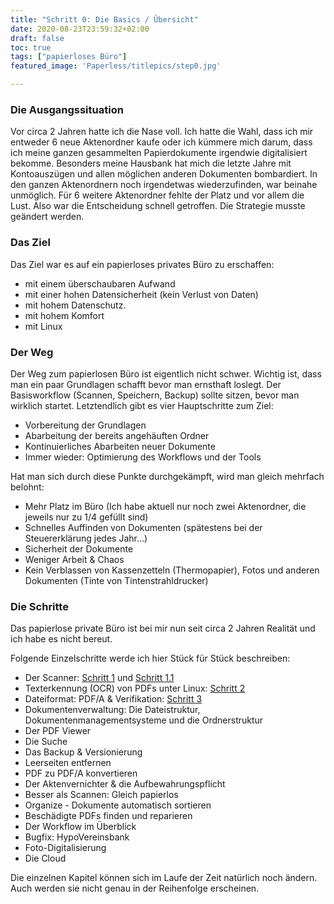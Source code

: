 ```yaml
---
title: "Schritt 0: Die Basics / Übersicht"
date: 2020-08-23T23:59:32+02:00
draft: false
toc: true
tags: ["papierloses Büro"]
featured_image: 'Paperless/titlepics/step0.jpg'

---
```


### Die Ausgangssituation

Vor circa 2 Jahren hatte ich die Nase voll. Ich hatte die Wahl, dass ich mir entweder 6 neue Aktenordner 
kaufe oder ich kümmere mich darum, dass ich meine ganzen gesammelten Papierdokumente irgendwie 
digitalisiert bekomme. Besonders meine Hausbank hat mich die letzte Jahre mit Kontoauszügen und allen möglichen 
anderen Dokumenten bombardiert. In den ganzen Aktenordnern noch irgendetwas wiederzufinden, 
war beinahe unmöglich. Für 6 weitere Aktenordner fehlte der Platz und vor allem die Lust.
Also war die Entscheidung schnell getroffen. Die Strategie musste geändert werden.

### Das Ziel

Das Ziel war es auf ein papierloses privates Büro zu erschaffen:
 * mit einem überschaubaren Aufwand
 * mit einer hohen Datensicherheit (kein Verlust von Daten)
 * mit hohem Datenschutz.
 * mit hohem Komfort
 * mit Linux

### Der Weg

Der Weg zum papierlosen Büro ist eigentlich nicht schwer. Wichtig ist, dass man ein paar Grundlagen 
schafft bevor man ernsthaft loslegt. Der Basisworkflow (Scannen, Speichern, Backup) sollte sitzen, 
bevor man wirklich startet. Letztendlich gibt es vier Hauptschritte zum Ziel:

* Vorbereitung der Grundlagen
* Abarbeitung der bereits angehäuften Ordner
* Kontinuierliches Abarbeiten neuer Dokumente
* Immer wieder: Optimierung des Workflows und der Tools

Hat man sich durch diese Punkte durchgekämpft, wird man gleich mehrfach belohnt:

* Mehr Platz im Büro (Ich habe aktuell nur noch zwei Aktenordner, die jeweils nur zu 1/4 gefüllt sind)
* Schnelles Auffinden von Dokumenten (spätestens bei der Steuererklärung jedes Jahr...)
* Sicherheit der Dokumente
* Weniger Arbeit & Chaos
* Kein Verblassen von Kassenzetteln (Thermopapier), Fotos und anderen Dokumenten (Tinte von Tintenstrahldrucker)

### Die Schritte

Das papierlose private Büro ist bei mir nun seit circa 2 Jahren Realität und ich habe
es nicht bereut.

Folgende Einzelschritte werde ich hier Stück für Stück beschreiben:

* Der Scanner: [Schritt 1](/papoerless/scanner) und [Schritt 1.1](papierless/scanner2) 
* Texterkennung (OCR) von PDFs unter Linux: [Schritt 2](papierless/ocr)
* Dateiformat: PDF/A & Verifikation: [Schritt 3](papierless/pdf)
* Dokumentenverwaltung: Die Dateistruktur, Dokumentenmanagementsysteme und die Ordnerstruktur
* Der PDF Viewer
* Die Suche
* Das Backup & Versionierung
* Leerseiten entfernen
* PDF zu PDF/A konvertieren
* Der Aktenvernichter & die Aufbewahrungspflicht
* Besser als Scannen: Gleich papierlos
* Organize - Dokumente automatisch sortieren
* Beschädigte PDFs finden und reparieren
* Der Workflow im Überblick
* Bugfix: HypoVereinsbank
* Foto-Digitalisierung
* Die Cloud

Die einzelnen Kapitel können sich im Laufe der Zeit natürlich noch ändern. 
Auch werden sie nicht genau in der Reihenfolge erscheinen.
